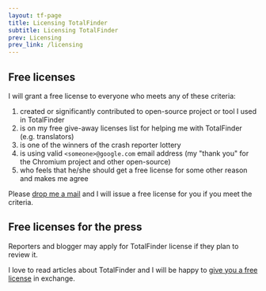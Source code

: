 ```yaml
---
layout: tf-page
title: Licensing TotalFinder
subtitle: Licensing TotalFinder
prev: Licensing
prev_link: /licensing
---
```


## Free licenses

I will grant a free license to everyone who meets any of these criteria:

1. created or significantly contributed to open-source project or tool I used in TotalFinder
2. is on my free give-away licenses list for helping me with TotalFinder (e.g. translators)
3. is one of the winners of the crash reporter lottery
4. is using valid `<someone>@google.com` email address (my "thank you" for the Chromium project and other open-source)
5. who feels that he/she should get a free license for some other reason and makes me agree

Please [drop me a mail](mailto:antonin@binaryage.com) and I will issue a free license for you if you meet the criteria.

## Free licenses for the press

Reporters and blogger may apply for TotalFinder license if they plan to review it.

I love to read articles about TotalFinder and I will be happy to [give you a free license](mailto:antonin@binaryage.com) in exchange.